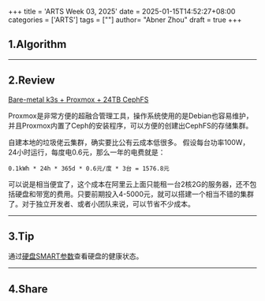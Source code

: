 +++
title = 'ARTS Week 03, 2025'
date = 2025-01-15T14:52:27+08:00
categories = ['ARTS']
tags = [""]
author=  "Abner Zhou"
draft = true
+++
## 1.Algorithm

---

## 2.Review

[Bare-metal k3s + Proxmox + 24TB CephFS](https://medium.com/@jakenesler/bare-metal-k3s-proxmox-24tb-cephfs-fc8e624bd7fe)

Proxmox是非常方便的超融合管理工具，操作系统使用的是Debian也容易维护，并且Proxmox内置了Ceph的安装程序，可以方便的创建出CephFS的存储集群。

自建本地的垃圾佬云集群，确实要比公有云成本低很多。 假设每台功率100W，24小时运行，每度电0.6元，那么一年的电费就是：

```
0.1kWh * 24h * 365d * 0.6元/度 * 3台 = 1576.8元
```

可以说是相当便宜了，这个成本在阿里云上面只能租一台2核2G的服务器，还不包括硬盘和带宽的费用。只要前期投入4-5000元，就可以搭建一个相当不错的集群了。对于独立开发者、或者小团队来说，可以节省不少成本。

---

## 3.Tip

通过[硬盘SMART参数](https://vanxkr.com/2024/11/SMART/)查看硬盘的健康状态。

---

## 4.Share

